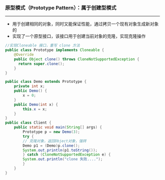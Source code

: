 ### 原型模式（Prototype Pattern）：属于创建型模式

------

- 用于创建相同的对象，同时又能保证性能，通过拷贝一个现有对象生成新对象的
- 实现了一个原型接口，该接口用于创建当前对象的克隆，实现克隆操作

```java
//实现Cloneable 接口，重写 clone 方法
public class Prototype implements Cloneable {
    @Override
    public Object clone() throws CloneNotSupportedException {
      return super.clone();
    }
}

public class Demo extends Prototype {
	private int x;
	public Demo() {
		x = 0;
	}
	public Demo(int x) {
		this.x = x;
	}
}
public class Client {
	public static void main(String[] args) {
		Prototype p = new Demo(3);
		try { 
        // 克隆对象，返回Object对象，强转
        Demo p1 = (Demo)p.clone();
        System.out.println(p1.toString());
		} catch (CloneNotSupportedException e) {
      	System.out.println("clone 失败....");
 		}
	}
}
```
